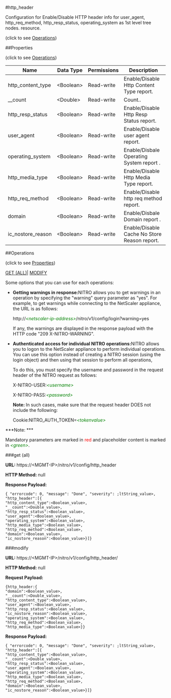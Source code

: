 #http_header



Configuration for Enable/Disable HTTP header info for user_agent, http_req_method, http_resp_status, operating_system as 1st level tree nodes. resource.

<span>(click to see [Operations](#operations))</span>



##Properties 

<span>(click to see [Operations](#operations))</span>





<table><thead><tr><th>Name</th><th>Data Type</th><th>Permissions</th><th>Description</th></tr></thead><tbody><tr><td>http_content_type</td><td>&lt;Boolean></td><td>Read-write</td><td>Enable/Disable Http Content Type report.</td></tr><tr><td>__count</td><td>&lt;Double></td><td>Read-write</td><td>Count..</td></tr><tr><td>http_resp_status</td><td>&lt;Boolean></td><td>Read-write</td><td>Enable/Disable Http Resp Status report.</td></tr><tr><td>user_agent</td><td>&lt;Boolean></td><td>Read-write</td><td>Enable/Disable user agent report.</td></tr><tr><td>operating_system</td><td>&lt;Boolean></td><td>Read-write</td><td>Enable/Disbale Operating System report .</td></tr><tr><td>http_media_type</td><td>&lt;Boolean></td><td>Read-write</td><td>Enable/Disable Http Media Type report.</td></tr><tr><td>http_req_method</td><td>&lt;Boolean></td><td>Read-write</td><td>Enable/Disable http req method report.</td></tr><tr><td>domain</td><td>&lt;Boolean></td><td>Read-write</td><td>Enable/Disbale Domain report .</td></tr><tr><td>ic_nostore_reason</td><td>&lt;Boolean></td><td>Read-write</td><td>Enable/Disable Cache No Store Reason report.</td></tr></tbody></table>

##Operations 

<span>(click to see [Properties](#properties))</span>





[GET (ALL)](#get-all)| [MODIFY](#modify)





Some options that you can use for each operations:

<ul><li><p><b>Getting warnings in response:</b>NITRO allows you to get warnings in an operation by specifying the "warning" query parameter as "yes". For example, to get warnings while connecting to the NetScaler appliance, the URL is as follows:</p><p>http://<span style="color:green;font-style:italic;">&lt;netscaler-ip-address&gt;</span>/nitro/v1/config/login?warning=yes</p><p>If any, the warnings are displayed in the response payload with the HTTP code "209 X-NITRO-WARNING".</p></li><li><p><b>Authenticated access for individual NITRO operations:</b>NITRO allows you to logon to the NetScaler appliance to perform individual operations. You can use this option instead of creating a NITRO session (using the login object) and then using that session to perform all operations,</p><p>To do this, you must specify the username and password in the request header of the NITRO request as follows:</p><p>X-NITRO-USER:<span style="color:green;font-style:italic;">&lt;username&gt;</span></p><p>X-NITRO-PASS:<span style="color:green;font-style:italic;">&lt;password&gt;</span></p><p><b>Note: </b>In such cases, make sure that the request header DOES not include the following:</p><p>Cookie:NITRO_AUTH_TOKEN=<span style="color:green;font-style:italic;">&lt;tokenvalue&gt;</span></p></li></ul>







***Note: *** 

Mandatory parameters are marked in <span style="color:#FF0000;">red</span> and placeholder content is marked in <span style="color:green;font-style:italic">&lt;green&gt;</span>.



###get (all)







<b>URL: </b>https://&lt;MGMT-IP&gt;/nitro/v1/config/http_header

<b>HTTP Method: </b>null

<b>Response Payload: </b>
```
{ "errorcode": 0, "message": "Done", "severity": ;ltString_value>, "http_header":[{
"http_content_type":<Boolean_value>,
"__count":<Double_value>,
"http_resp_status":<Boolean_value>,
"user_agent":<Boolean_value>,
"operating_system":<Boolean_value>,
"http_media_type":<Boolean_value>,
"http_req_method":<Boolean_value>,
"domain":<Boolean_value>,
"ic_nostore_reason":<Boolean_value>}]}
```







###modify







<b>URL: </b>https://&lt;MGMT-IP&gt;/nitro/v1/config/http_header/

<b>HTTP Method: </b>null

<b>Request Payload: </b>
```
{http_header:{
"domain":<Boolean_value>,
"__count":<Double_value>,
"http_content_type":<Boolean_value>,
"user_agent":<Boolean_value>,
"http_resp_status":<Boolean_value>,
"ic_nostore_reason":<Boolean_value>,
"operating_system":<Boolean_value>,
"http_req_method":<Boolean_value>,
"http_media_type":<Boolean_value>}}
```

<b>Response Payload: </b>
```
{ "errorcode": 0, "message": "Done", "severity": ;ltString_value>, "http_header":[{
"http_content_type":<Boolean_value>,
"__count":<Double_value>,
"http_resp_status":<Boolean_value>,
"user_agent":<Boolean_value>,
"operating_system":<Boolean_value>,
"http_media_type":<Boolean_value>,
"http_req_method":<Boolean_value>,
"domain":<Boolean_value>,
"ic_nostore_reason":<Boolean_value>}]}
```







